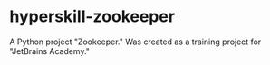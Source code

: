# hyperskill-zookeeper
A Python project "Zookeeper." Was created as a training project for "JetBrains Academy."

